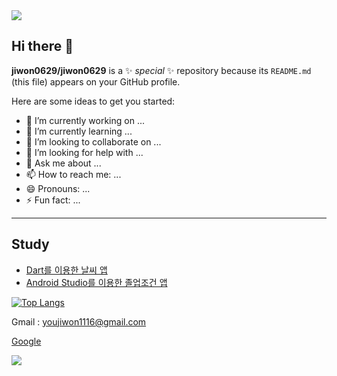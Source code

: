 <img src="https://capsule-render.vercel.app/api?type=waving&color=BDBDC8&height=150&section=header&text=Hello" />

## Hi there 👋


**jiwon0629/jiwon0629** is a ✨ _special_ ✨ repository because its `README.md` (this file) appears on your GitHub profile.

Here are some ideas to get you started:

- 🔭 I’m currently working on ...
- 🌱 I’m currently learning ...
- 👯 I’m looking to collaborate on ...
- 🤔 I’m looking for help with ...
- 💬 Ask me about ...
- 📫 How to reach me: ...
- 😄 Pronouns: ...
- ⚡ Fun fact: ...

<hr>

## Study  
 - [Dart를 이용한 날씨 앱](https://github.com/jiwon0629/weatherApp)
 - [Android Studio를 이용한 졸업조건 앱]()

[![Top Langs](https://github-readme-stats.vercel.app/api/top-langs/?username=jiwon0629)](https://github.com/anuraghazra/github-readme-stats)

Gmail : youjiwon1116@gmail.com

[Google](https://google.com)

<img src="https://capsule-render.vercel.app/api?type=waving&color=BDBDC8&height=150&section=footer" />


